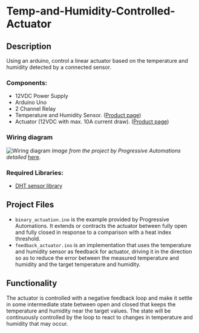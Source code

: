 # Temp-and-Humidity-Controlled-Actuator

## Description
Using an arduino, control a linear actuator based on the temperature and humidity detected by a connected sensor.

### Components:
* 12VDC Power Supply
* Arduino Uno
* 2 Channel Relay
* Temperature and Humidity Sensor. ([Product page](https://www.progressiveautomations.com/products/lc-226))
* Actuator (12VDC with max. 10A current draw). ([Product page](https://www.progressiveautomations.com/products/linear-actuator-with-potentiometer?variant=18277322293315))

### Wiring diagram
![Wiring diagram](https://cdn.shopify.com/s/files/1/0061/7735/7891/files/programming-arduino.jpg?v=1626174435)
_Image from the project by Progressive Automations detailed_ [here](https://www.progressiveautomations.com/blogs/how-to/how-to-control-your-actuator-using-an-arduino-with-a-digital-temperature-and-humidity-sensor).

### Required Libraries:
* [DHT sensor library](https://www.arduino.cc/reference/en/libraries/dht-sensor-library/)

## Project Files
* `binary_actuation.ino` is the example provided by Progressive Automations. It extends or contracts the
actuator between fully open and fully closed in response to a comparison with a heat index threshold.
* `feedback_actuator.ino` is an implementation that uses the temperature and humidity sensor as feedback for
actuator, driving it in the direction so as to reduce the error between the measured temperature and humidity
and the target temperature and humidity.

## Functionality
The actuator is controlled with a negative feedback loop and make it settle in some intermediate
state between open and closed that keeps the temperature and humidity near the target values.
The state will be continuously controlled by the loop to react to changes in temperature and humidity that
may occur.

